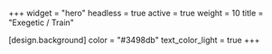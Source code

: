 +++
widget = "hero"
headless = true
active = true
weight = 10
title = "Exegetic / Train"

[design.background]
  color = "#3498db"
  text_color_light = true
+++
